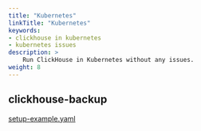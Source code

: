 ```yaml
---
title: "Kubernetes"
linkTitle: "Kubernetes"
keywords:
- clickhouse in kubernetes
- kubernetes issues
description: >
    Run ClickHouse in Kubernetes without any issues.
weight: 8
---
```

## clickhouse-backup

[setup-example.yaml](https://github.com/Robin/clickhouse-operator/blob/eb3fc4e28514d0d6ea25a40698205b02949bcf9d/docs/chi-examples/03-persistent-volume-07-do-not-chown.yaml)
